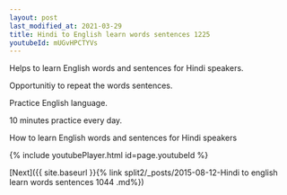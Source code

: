 ```yaml
---
layout: post
last_modified_at: 2021-03-29
title: Hindi to English learn words sentences 1225 
youtubeId: mUGvHPCTYVs
---
```

 
 
Helps to learn English words and sentences for Hindi speakers.

Opportunitiy to repeat the words sentences. 

Practice English language. 
 
10 minutes practice every day. 
 
How to learn English words and sentences for Hindi speakers 
 
{% include youtubePlayer.html id=page.youtubeId %}
 
 
[Next]({{ site.baseurl }}{% link  split2/_posts/2015-08-12-Hindi to english learn words sentences 1044 .md%})
 
